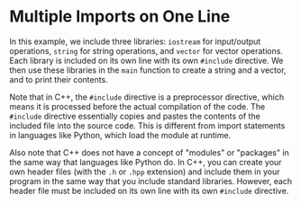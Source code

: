 # Multiple Imports on One Line
In this example, we include three libraries: `iostream` for input/output operations, `string` for string operations, and `vector` for vector operations. Each library is included on its own line with its own `#include` directive. We then use these libraries in the `main` function to create a string and a vector, and to print their contents.

Note that in C++, the `#include` directive is a preprocessor directive, which means it is processed before the actual compilation of the code. The `#include` directive essentially copies and pastes the contents of the included file into the source code. This is different from import statements in languages like Python, which load the module at runtime.

Also note that C++ does not have a concept of "modules" or "packages" in the same way that languages like Python do. In C++, you can create your own header files (with the `.h` or `.hpp` extension) and include them in your program in the same way that you include standard libraries. However, each header file must be included on its own line with its own `#include` directive.